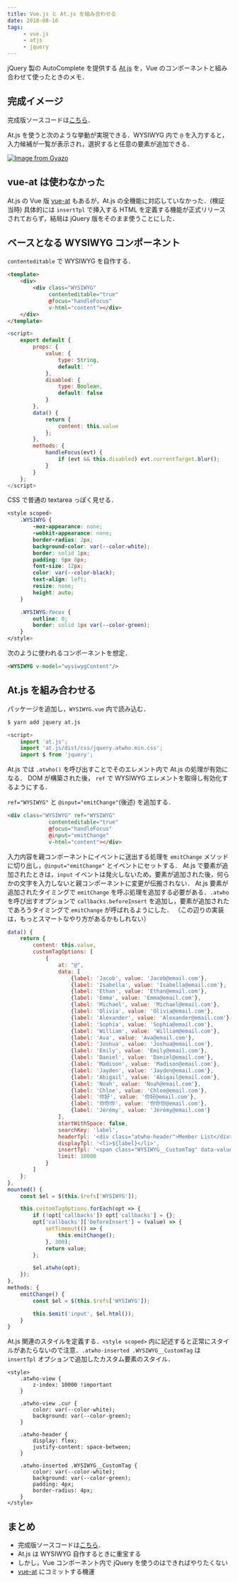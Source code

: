 ```yaml
---
title: Vue.js と At.js を組み合わせる
date: 2018-08-16
tags:
     - vue.js
     - atjs
     - jquery
---
```


jQuery 製の AutoComplete を提供する [At.js](https://github.com/ichord/At.js) を，Vue のコンポーネントと組み合わせて使ったときのメモ．

## 完成イメージ

完成版ソースコードは[こちら](https://github.com/tanakaworld/vue-with-atjs)．

At.js を使うと次のような挙動が実現できる．WYSIWYG 内で `@` を入力すると，入力候補が一覧が表示され，選択すると任意の要素が追加できる．

[![Image from Gyazo](https://i.gyazo.com/528e95314d7ac72932e3edf52f291c11.gif)](https://gyazo.com/528e95314d7ac72932e3edf52f291c11)


## vue-at は使わなかった

At.js の Vue 版 [vue-at](https://github.com/fritx/vue-at) もあるが，At.js の全機能に対応していなかった．(検証当時)
具体的には `insertTpl` で挿入する HTML を定義する機能が正式リリースされておらず，結局は jQuery 版をそのまま使うことにした．


## ベースとなる WYSIWYG コンポーネント

`contenteditable` で WYSIWYG を自作する．

```html
<template>
    <div>
        <div class="WYSIWYG"
             contenteditable="true"
             @focus="handleFocus"
             v-html="content"></div>
    </div>
</template>
```

```javascript
<script>
    export default {
        props: {
            value: {
                type: String,
                default: ''
            },
            disabled: {
                type: Boolean,
                default: false
            }
        },
        data() {
            return {
                content: this.value
            };
        },
        methods: {
            handleFocus(evt) {
                if (evt && this.disabled) evt.currentTarget.blur();
            }
        }
    };
</script>
```

CSS で普通の textarea っぽく見せる．

```css
<style scoped>
    .WYSIWYG {
        -moz-appearance: none;
        -webkit-appearance: none;
        border-radius: 2px;
        background-color: var(--color-white);
        border: solid 1px;
        padding: 9px 8px;
        font-size: 12px;
        color: var(--color-black);
        text-align: left;
        resize: none;
        height: auto;
    }

    .WYSIWYG:focus {
        outline: 0;
        border: solid 1px var(--color-green);
    }
</style>
```

次のように使われるコンポーネントを想定．

```html
<WYSIWYG v-model="wysiwygContent"/>
```


## At.js を組み合わせる

パッケージを追加し，`WYSIWYG.vue` 内で読み込む．

```bash
$ yarn add jquery at.js
```
```javascript
<script>
    import 'at.js';
    import 'at.js/dist/css/jquery.atwho.min.css';
    import $ from 'jquery';
```

At.js では `.atwho()` を呼び出すことでそのエレメント内で At.js の処理が有効になる．
DOM が構築された後， `ref` で WYSIWYG エレメントを取得し有効化するようにする．

`ref="WYSIWYG"` と `@input="emitChange"`(後述) を追加する．

```html
<div class="WYSIWYG" ref="WYSIWYG"
             contenteditable="true"
             @focus="handleFocus"
             @input="emitChange"
             v-html="content"></div>
```

入力内容を親コンポーネントにイベントに送出する処理を `emitChange` メソッドに切り出し，`@input="emitChange"` とイベントにセットする．
At.js で要素が追加されたときは，`input` イベントは発火しないため，要素が追加された後，何らかの文字を入力しないと親コンポーネントに変更が伝搬されない．
At.js 要素が追加されたタイミングで `emitChange` を呼ぶ処理を追加する必要がある．`.atwho` を呼び出すオプションで `callbacks.beforeInsert` を追加し，要素が追加されたであろうタイミングで `emitChange` が呼ばれるようにした．
（この辺りの実装は，もっとスマートなやり方があるかもしれない）


```javascript
data() {
    return {
        content: this.value,
        customTagOptions: [
            {
                at: "@",
                data: [
                    {label: 'Jacob', value: 'Jacob@email.com'},
                    {label: 'Isabella', value: 'Isabella@email.com'},
                    {label: 'Ethan', value: 'Ethan@email.com'},
                    {label: 'Emma', value: 'Emma@email.com'},
                    {label: 'Michael', value: 'Michael@email.com'},
                    {label: 'Olivia', value: 'Olivia@email.com'},
                    {label: 'Alexander', value: 'Alexander@email.com'},
                    {label: 'Sophia', value: 'Sophia@email.com'},
                    {label: 'William', value: 'William@email.com'},
                    {label: 'Ava', value: 'Ava@email.com'},
                    {label: 'Joshua', value: 'Joshua@email.com'},
                    {label: 'Emily', value: 'Emily@email.com'},
                    {label: 'Daniel', value: 'Daniel@email.com'},
                    {label: 'Madison', value: 'Madison@email.com'},
                    {label: 'Jayden', value: 'Jayden@email.com'},
                    {label: 'Abigail', value: 'Abigail@email.com'},
                    {label: 'Noah', value: 'Noah@email.com'},
                    {label: 'Chloe', value: 'Chloe@email.com'},
                    {label: '你好', value: '你好@email.com'},
                    {label: '你你你', value: '你你你@email.com'},
                    {label: 'Jérémy', value: 'Jérémy@email.com'}
                ],
                startWithSpace: false,
                searchKey: 'label',
                headerTpl: '<div class="atwho-header">Member List</div>',
                displayTpl: '<li>${label}</li>',
                insertTpl: '<span class="WYSIWYG__CustomTag" data-value="${value}">@${label}</span>',
                limit: 10000
            }
        ]
    };
},
mounted() {
    const $el = $(this.$refs['WYSIWYG']);

    this.customTagOptions.forEach(opt => {
        if (!opt['callbacks']) opt['callbacks'] = {};
        opt['callbacks']['beforeInsert'] = (value) => {
            setTimeout(() => {
                this.emitChange();
            }, 300);
            return value;
        };

        $el.atwho(opt);
    });
},
methods: {
    emitChange() {
        const $el = $(this.$refs['WYSIWYG']);

        this.$emit('input', $el.html());
    }
}
```

At.js 関連のスタイルを定義する．`<style scoped>` 内に記述すると正常にスタイルがあたらないので注意．`.atwho-inserted .WYSIWYG__CustomTag` は `insertTpl` オプションで追加したカスタム要素のスタイル．

```
<style>
    .atwho-view {
        z-index: 10000 !important
    }

    .atwho-view .cur {
        color: var(--color-white);
        background: var(--color-green);
    }

    .atwho-header {
        display: flex;
        justify-content: space-between;
    }

    .atwho-inserted .WYSIWYG__CustomTag {
        color: var(--color-white);
        background: var(--color-green);
        padding: 4px;
        border-radius: 4px;
    }
</style>
```

## まとめ

- 完成版ソースコードは[こちら](https://github.com/tanakaworld/vue-with-atjs)．
- At.js は WYSIWYG 自作するときに重宝する
- しかし，Vue コンポーネント内で jQuery を使うのはできればやりたくない
- [vue-at](https://github.com/fritx/vue-at) にコミットする機運
